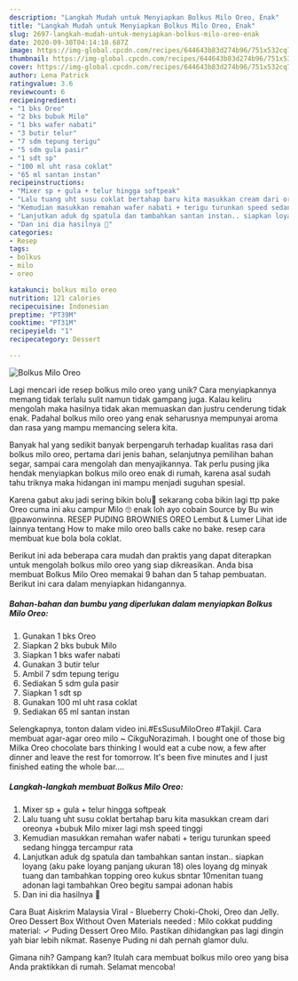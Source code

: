 ```yaml
---
description: "Langkah Mudah untuk Menyiapkan Bolkus Milo Oreo, Enak"
title: "Langkah Mudah untuk Menyiapkan Bolkus Milo Oreo, Enak"
slug: 2697-langkah-mudah-untuk-menyiapkan-bolkus-milo-oreo-enak
date: 2020-09-30T04:14:18.687Z
image: https://img-global.cpcdn.com/recipes/644643b83d274b96/751x532cq70/bolkus-milo-oreo-foto-resep-utama.jpg
thumbnail: https://img-global.cpcdn.com/recipes/644643b83d274b96/751x532cq70/bolkus-milo-oreo-foto-resep-utama.jpg
cover: https://img-global.cpcdn.com/recipes/644643b83d274b96/751x532cq70/bolkus-milo-oreo-foto-resep-utama.jpg
author: Lena Patrick
ratingvalue: 3.6
reviewcount: 6
recipeingredient:
- "1 bks Oreo"
- "2 bks bubuk Milo"
- "1 bks wafer nabati"
- "3 butir telur"
- "7 sdm tepung terigu"
- "5 sdm gula pasir"
- "1 sdt sp"
- "100 ml uht rasa coklat"
- "65 ml santan instan"
recipeinstructions:
- "Mixer sp + gula + telur hingga softpeak"
- "Lalu tuang uht susu coklat bertahap baru kita masukkan cream dari oreonya +bubuk Milo mixer lagi msh speed tinggi"
- "Kemudian masukkan remahan wafer nabati + terigu turunkan speed sedang hingga tercampur rata"
- "Lanjutkan aduk dg spatula dan tambahkan santan instan.. siapkan loyang (aku pake loyang panjang ukuran 18) oles loyang dg minyak tuang dan tambahkan topping oreo kukus sbntar 10menitan tuang adonan lagi tambahkan Oreo begitu sampai adonan habis"
- "Dan ini dia hasilnya 🤤"
categories:
- Resep
tags:
- bolkus
- milo
- oreo

katakunci: bolkus milo oreo 
nutrition: 121 calories
recipecuisine: Indonesian
preptime: "PT39M"
cooktime: "PT31M"
recipeyield: "1"
recipecategory: Dessert

---
```



![Bolkus Milo Oreo](https://img-global.cpcdn.com/recipes/644643b83d274b96/751x532cq70/bolkus-milo-oreo-foto-resep-utama.jpg)

Lagi mencari ide resep bolkus milo oreo yang unik? Cara menyiapkannya memang tidak terlalu sulit namun tidak gampang juga. Kalau keliru mengolah maka hasilnya tidak akan memuaskan dan justru cenderung tidak enak. Padahal bolkus milo oreo yang enak seharusnya mempunyai aroma dan rasa yang mampu memancing selera kita.

Banyak hal yang sedikit banyak berpengaruh terhadap kualitas rasa dari bolkus milo oreo, pertama dari jenis bahan, selanjutnya pemilihan bahan segar, sampai cara mengolah dan menyajikannya. Tak perlu pusing jika hendak menyiapkan bolkus milo oreo enak di rumah, karena asal sudah tahu triknya maka hidangan ini mampu menjadi suguhan spesial.

Karena gabut aku jadi sering bikin bolu🤭 sekarang coba bikin lagi ttp pake Oreo cuma ini aku campur Milo 🙄 enak loh ayo cobain Source by Bu win @pawonwinna. RESEP PUDING BROWNIES OREO Lembut &amp; Lumer Lihat ide lainnya tentang How to make milo oreo balls cake no bake. resep cara membuat kue bola bola coklat.


Berikut ini ada beberapa cara mudah dan praktis yang dapat diterapkan untuk mengolah bolkus milo oreo yang siap dikreasikan. Anda bisa membuat Bolkus Milo Oreo memakai 9 bahan dan 5 tahap pembuatan. Berikut ini cara dalam menyiapkan hidangannya.

<!--inarticleads1-->

##### Bahan-bahan dan bumbu yang diperlukan dalam menyiapkan Bolkus Milo Oreo:

1. Gunakan 1 bks Oreo
1. Siapkan 2 bks bubuk Milo
1. Siapkan 1 bks wafer nabati
1. Gunakan 3 butir telur
1. Ambil 7 sdm tepung terigu
1. Sediakan 5 sdm gula pasir
1. Siapkan 1 sdt sp
1. Gunakan 100 ml uht rasa coklat
1. Sediakan 65 ml santan instan


Selengkapnya, tonton dalam video ini.#EsSusuMiloOreo #Takjil. Cara membuat agar-agar oreo milo ~ CikguNorazimah. I bought one of those big Milka Oreo chocolate bars thinking I would eat a cube now, a few after dinner and leave the rest for tomorrow. It&#39;s been five minutes and I just finished eating the whole bar…. 

<!--inarticleads2-->

##### Langkah-langkah membuat Bolkus Milo Oreo:

1. Mixer sp + gula + telur hingga softpeak
1. Lalu tuang uht susu coklat bertahap baru kita masukkan cream dari oreonya +bubuk Milo mixer lagi msh speed tinggi
1. Kemudian masukkan remahan wafer nabati + terigu turunkan speed sedang hingga tercampur rata
1. Lanjutkan aduk dg spatula dan tambahkan santan instan.. siapkan loyang (aku pake loyang panjang ukuran 18) oles loyang dg minyak tuang dan tambahkan topping oreo kukus sbntar 10menitan tuang adonan lagi tambahkan Oreo begitu sampai adonan habis
1. Dan ini dia hasilnya 🤤


Cara Buat Aiskrim Malaysia Viral - Blueberry Choki-Choki, Oreo dan Jelly. Oreo Dessert Box Without Oven Materials needed : Milo cokkat pudding material: ✓ Puding Dessert Oreo Milo. Pastikan dihidangkan pas lagi dingin yah biar lebih nikmat. Rasenye Puding ni dah pernah glamor dulu. 

Gimana nih? Gampang kan? Itulah cara membuat bolkus milo oreo yang bisa Anda praktikkan di rumah. Selamat mencoba!
